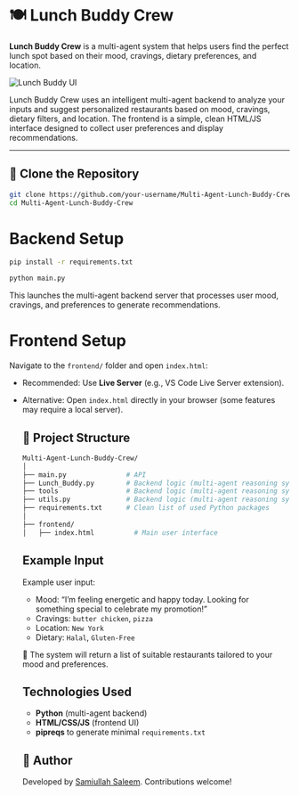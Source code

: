 # 🍽️ Lunch Buddy Crew

**Lunch Buddy Crew** is a multi-agent system that helps users find the perfect lunch spot based on their mood, cravings, dietary preferences, and location.

![Lunch Buddy UI](./frontend-preview.png)

Lunch Buddy Crew uses an intelligent multi-agent backend to analyze your inputs and suggest personalized restaurants based on mood, cravings, dietary filters, and location. The frontend is a simple, clean HTML/JS interface designed to collect user preferences and display recommendations.

---

## 🔁 Clone the Repository

```bash
git clone https://github.com/your-username/Multi-Agent-Lunch-Buddy-Crew.git
cd Multi-Agent-Lunch-Buddy-Crew
```

# Backend Setup


```bash
pip install -r requirements.txt
```

```bash
python main.py
```

This launches the multi-agent backend server that processes user mood, cravings, and preferences to generate recommendations.

# Frontend Setup

Navigate to the `frontend/` folder and open `index.html`:

* Recommended: Use **Live Server** (e.g., VS Code Live Server extension).
* Alternative: Open `index.html` directly in your browser (some features may require a local server).

  ## 📁 Project Structure


  ```bash
  Multi-Agent-Lunch-Buddy-Crew/
  │
  ├── main.py               # API
  ├── Lunch_Buddy.py        # Backend logic (multi-agent reasoning system)
  ├── tools                 # Backend logic (multi-agent reasoning system)
  ├── utils.py              # Backend logic (multi-agent reasoning system)
  ├── requirements.txt      # Clean list of used Python packages
  │
  ├── frontend/
  │   ├── index.html          # Main user interface

  ```
  ## Example Input

  Example user input:

  * Mood: “I’m feeling energetic and happy today. Looking for something special to celebrate my promotion!”
  * Cravings: `butter chicken`, `pizza`
  * Location: `New York`
  * Dietary: `Halal`, `Gluten-Free`

  🧠 The system will return a list of suitable restaurants tailored to your mood and preferences.

  ## Technologies Used

  * **Python** (multi-agent backend)
  * **HTML/CSS/JS** (frontend UI)
  * **pipreqs** to generate minimal `requirements.txt`

  ## 🙌 Author

  Developed by [Samiullah Saleem](https://github.com/codeandteawithsami). Contributions welcome!
